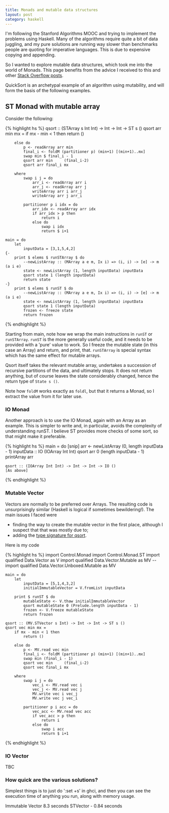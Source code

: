 ```yaml
---
title: Monads and mutable data structures
layout: post
category: haskell
---
```


I'm following the Stanford Algorithms MOOC and trying to implement the problems using Haskell. Many of the algorithms require quite a bit of data juggling, and my pure solutions are running way slower than benchmarks people are quoting for imperative languages. This is due to expensive copying and appending.

So I wanted to explore mutable data structures, which took me into the world of Monads. This page benefits from the advice I received to this and other [Stack Overflow posts](http://stackoverflow.com/questions/26571225/mutability-directly-or-via-st-monad).

QuickSort is an archetypal example of an algorithm using mutability, and will form the basis of the following examples.

## ST Monad with mutable array

Consider the following:

{% highlight hs %}
	qsort :: (STArray s Int Int) -> Int -> Int -> ST s ()
	qsort arr min mx =
		if mx - min < 1 then
			return ()

		else do
			p <- readArray arr min
			final_i <- foldM (partitioner p) (min+1) [(min+1)..mx]
			swap min $ final_i - 1
			qsort arr min     (final_i-2)
			qsort arr final_i mx

		where
			swap i j = do
				arr_i <- readArray arr i
				arr_j <- readArray arr j
				writeArray arr i arr_j
				writeArray arr j arr_i

			partitioner p i idx = do
				arr_idx <- readArray arr idx
				if arr_idx > p then
					return i
				else do
					swap i idx
					return $ i+1

	main = do
		let
			inputData = [3,1,5,4,2]
	{-
		print $ elems $ runSTArray $ do
			--newListArray :: (MArray a e m, Ix i) => (i, i) -> [e] -> m (a i e)
			state <- newListArray (1, length inputData) inputData
			qsort state 1 (length inputData)
			return state
	-}
		print $ elems $ runST $ do
			--newListArray :: (MArray a e m, Ix i) => (i, i) -> [e] -> m (a i e)
			state <- newListArray (1, length inputData) inputData
			qsort state 1 (length inputData)
			frozen <- freeze state
			return frozen
{% endhighlight %}

Starting from main, note how we wrap the main instructions in `runST` or `runSTArray`. `runST` is the more generally useful code, and it needs to be provided with a 'pure' value to work. So I freeze the mutable state (in this case an Array) and return, and print, that. `runSTArray` is special syntax which has the same effect for mutable arrays.

Qsort itself takes the relevant mutable array, undertakes a succession of recursive partitions of the data, and ultimately stops. It does not return anything, but of course leaves the state considerably changed, hence the return type of `State s ()`.

Note how `foldM` works exactly as `foldl`, but that it returns a Monad, so I extract the value from it for later use.

### IO Monad

Another approach is to use the IO Monad, again with an Array as an example.  This is simpler to write and, in particular, avoids the complexity of understanding runST. I believe ST provides more checks of some sort, so that might make it preferable.

{% highlight hs %}
	main = do
	    [snip]
	    arr <- newListArray (0, length inputData - 1) inputData :: IO (IOArray Int Int)
	    qsort arr 0 (length inputData - 1)
	    printArray arr

	qsort :: (IOArray Int Int) -> Int -> Int -> IO ()
	[As above]
{% endhighlight %}

### Mutable Vector

Vectors are normally to be preferred over Arrays. The resulting code is unsurprisingly similar (Haskell is logical if sometimes bewildering!).  The main issues I faced were

- finding the way to create the mutable vector in the first place, although I suspect that that was mostly due to;
- adding the [type signature for qsort](http://stackoverflow.com/questions/26576416/haskell-compiles-but-wont-type-check).

Here is my code

{% highlight hs %}
	import Control.Monad
	import Control.Monad.ST
	import qualified Data.Vector as V
	import qualified Data.Vector.Mutable as MV
	--import qualified Data.Vector.Unboxed.Mutable as MV

	main = do
		let
			inputData = [5,1,4,3,2]
			initialImmutableVector = V.fromList inputData

		print $ runST $ do
			mutableState <- V.thaw initialImmutableVector
			qsort mutableState 0 (Prelude.length inputData - 1)
			frozen <- V.freeze mutableState
			return frozen

	qsort :: (MV.STVector s Int) -> Int -> Int -> ST s ()
	qsort vec min mx =
		if mx - min < 1 then
			return ()

		else do
			p <- MV.read vec min
			final_i <- foldM (partitioner p) (min+1) [(min+1)..mx]
			swap min (final_i - 1)
			qsort vec min     (final_i-2)
			qsort vec final_i mx

		where
			swap i j = do
				vec_i <- MV.read vec i
				vec_j <- MV.read vec j
				MV.write vec i vec_j
				MV.write vec j vec_i

			partitioner p i acc = do
				vec_acc <- MV.read vec acc
				if vec_acc > p then
					return i
				else do
					swap i acc
					return $ i+1
{% endhighlight %}


### IO Vector

TBC

### How quick are the various solutions?

Simplest things is to just do ':set +s' in ghci, and then you can see the execution time of anything you run, along with memory usage.

Immutable Vector 8.3 seconds
STVector - 0.84 seconds
